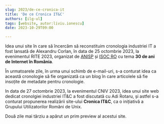 ```yaml
---
slug: 2023/de-ce-cronica-it
title: 'De ce Cronica IT&C'
authors: [ilg-ul]
tags: [website, autor:liviu.ionescu]
date: 2023-10-29T09:00

---
```


Idea unui site în care să încercăm să reconstituim cronologia industriei IT
a fost lansată de Alexandru Corlan, în data de 25 octombrie 2023,
la evenimentul RITE 2023, organizat de
[ANISP](https://anisp.ro/) și [ISOC RO](https://www.internetsociety.ro/)
cu tema **30 de ani de Internet în România**.

În urmatoarele zile, în urma unui schimb de e-mail-uri, s-a conturat idea
ca această cronologie să fie organizată ca un blog în care articolele să fie
insoțite de metadate pentru cronologie.

In data de 27 octombrie 2023, la evenimentul CNIV 2023, idea unui site
web dedicat cronolgiei industriei IT&C
a fost discutată cu Adi Rotaru, și astfel s-a conturat propunerea
realizării site-ului **Cronica IT&C**, ca o inițiativă a Grupului
Utilizatorilor Români de Unix.

Două zile mai târziu a apărut un prim preview al acestui site.
